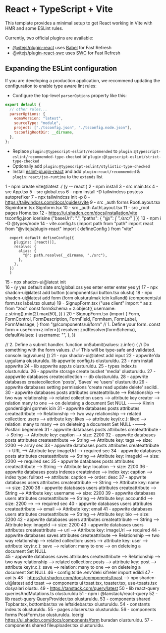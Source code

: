# React + TypeScript + Vite

This template provides a minimal setup to get React working in Vite with HMR and some ESLint rules.

Currently, two official plugins are available:

- [@vitejs/plugin-react](https://github.com/vitejs/vite-plugin-react/blob/main/packages/plugin-react/README.md) uses [Babel](https://babeljs.io/) for Fast Refresh
- [@vitejs/plugin-react-swc](https://github.com/vitejs/vite-plugin-react-swc) uses [SWC](https://swc.rs/) for Fast Refresh

## Expanding the ESLint configuration

If you are developing a production application, we recommend updating the configuration to enable type aware lint rules:

- Configure the top-level `parserOptions` property like this:

```js
export default {
  // other rules...
  parserOptions: {
    ecmaVersion: "latest",
    sourceType: "module",
    project: ["./tsconfig.json", "./tsconfig.node.json"],
    tsconfigRootDir: __dirname,
  },
};
```

- Replace `plugin:@typescript-eslint/recommended` to `plugin:@typescript-eslint/recommended-type-checked` or `plugin:@typescript-eslint/strict-type-checked`
- Optionally add `plugin:@typescript-eslint/stylistic-type-checked`
- Install [eslint-plugin-react](https://github.com/jsx-eslint/eslint-plugin-react) and add `plugin:react/recommended` & `plugin:react/jsx-runtime` to the `extends` list

1 - npm create vite@latest ./ (y -- react )
2 - npm install
3 - src main.tsx
4 - src App.tsx
5 - src global.css
6 - npm install -D tailwindcss postcss autoprefixer
7 - npx tailwindcss init -p
8 - https://tailwindcss.com/docs/guides/vite
9 - src \_auth forms RootLayout.tsx Signinform.tsx Signform.tsx
10 - src \_auth AuthLayout.tsx
11 - src \_root pages Home.tsx
12 - https://ui.shadcn.com/docs/installation/vite
tsconfig.json icerisine ("baseUrl": ".",
"paths": {
"@/_": [
"./src/_"
]
})
13 - npm i -D @types/node
14 - vite.config.ts (import path from "path"
import react from "@vitejs/plugin-react"
import { defineConfig } from "vite"

      export default defineConfig({
        plugins: [react()],
        resolve: {
          alias: {
            "@": path.resolve(__dirname, "./src"),
          },
        },
      })
      )

15 - npx shadcn-ui@latest init  
16 - (y yes default slate src/global.css yes enter enter enter yes y)
17 - npx shadcn-ui@latest add button (components\ui button.tsx olustu)
18 - npx shadcn-ui@latest add form (form olusturulmak icin kullandi) (components/ui form.tsx label.tsx olustu)
19 - SignupForm.tsx ("use client"
import \* as z from "zod"
const formSchema = z.object({
username: z.string().min(2).max(50),
})
)
20 - SignupForm.tsx (import {
Form,
FormControl,
FormDescription,
FormField,
FormItem,
FormLabel,
FormMessage,
} from "@/components/ui/form"
// 1. Define your form.
const form = useForm<z.infer<typeof formSchema>>({
resolver: zodResolver(formSchema),
defaultValues: {
username: "",
},
})

// 2. Define a submit handler.
function onSubmit(values: z.infer<typeof formSchema>) {
// Do something with the form values.
// ✅ This will be type-safe and validated.
console.log(values)
})
21 - npx shadcn-ui@latest add input
22 - appwrite'da uygulama olusturuldu. lib appwrite config.ts olusturuldu.
23 - npm install appwrite
24 - lib appwrite app.ts olusturuldu.
25 - types index.ts olusturuldu.
26 - appwrite storage create bucket 'media' olusturuldu.
27 - apppwrite databases createcollection -- db olusturuldu.
28 - appwrite databases createcollection 'posts', 'Saves' ve 'users' olusturuldu
29 - appwrite databases setting permissions 'create read update delete' secildi.
30 - appwrite databases posts attributes createattribute --> Relationship --> two way relationship --> related collection users --> attribute key creator --> relation many to one --> on deleteing a document Set NULL ----> Kimin gonderdigini gormek icin
31 - appwrite databases posts attributes createattribute --> Relationship --> two way relationship --> related collection: users --> attribute key: likes --> attribute key(r.c.): liked --> relation: many to many --> on deleteing a document Set NULL ----> Postlari begenmek
31 - appwrite databases posts attributes createattribute --> String --> Attribute key: caption --> size: 2200
32 - appwrite databases posts attributes createattribute --> String --> Attribute key: tags --> size: 2200 --> array sec
33 - appwrite databases posts attributes createattribute --> URL --> Attribute key: imageUrl --> required sec
34 - appwrite databases posts attributes createattribute --> String --> Attribute key: imageId --> size: 2200 --> required sec
35 - appwrite databases posts attributes createattribute --> String --> Attribute key: location --> size: 2200
36 - appwrite databases posts indexes createindex --> index key: caption --> index type: fulltext --> attribute: caption --> order: desc
37 - appwrite databases users attributes createattribute --> String --> Attribute key: name --> size: 2200
38 - appwrite databases users attributes createattribute --> String --> Attribute key: username --> size: 2200
39 - appwrite databases users attributes createattribute --> String --> Attribute key: accountId --> size: 2200 --> --> required sec
40 - appwrite databases users attributes createattribute --> email --> Attribute key: email
41 - appwrite databases users attributes createattribute --> String --> Attribute key: bio --> size: 2200
42 - appwrite databases users attributes createattribute --> String --> Attribute key: imageId --> size: 2200
43 - appwrite databases users attributes createattribute --> url --> Attribute key: imageUrl --> required
44 - appwrite databases saves attributes createattribute --> Relationship --> two way relationship --> related collection: users --> attribute key: user --> attribute key(r.c.): save --> relation: many to one --> on deleteing a document Set NULL  
45 - appwrite databases saves attributes createattribute --> Relationship --> two way relationship --> related collection: posts --> attribute key: post --> attribute key(r.c.): save --> relation: many to one --> on deleteing a document Set NULL
46 - config.ts'de .env'deki sifreler import edildi
47 - api.ts
48 - https://ui.shadcn.com/docs/components/toast --> npx shadcn-ui@latest add toast --> components ui toast.tsx, toaster.tsx, use-toasts.tsx dosyalari olustu.
49 - https://tanstack.com/query/latest
50 - lib react-query queriesAndMutations.ts olusturuldu
51 - npm i @tanstack/react-query
52 - lib react-query QueryProvider.tsx olusturuldu.
53 - components shared Topbar.tsx, bottombar.tsx ve leftsidebar.tsx olusturuldu.
54 - constants index.ts olusturuldu.
55 - pages allusers.tsx olusturuldu.
56 - components forms PostForm.tsx olusturuldu. Icerigi https://ui.shadcn.com/docs/components/form buradan olusturuldu.
57 - components shared fileuploader.tsx olusturuldu.












